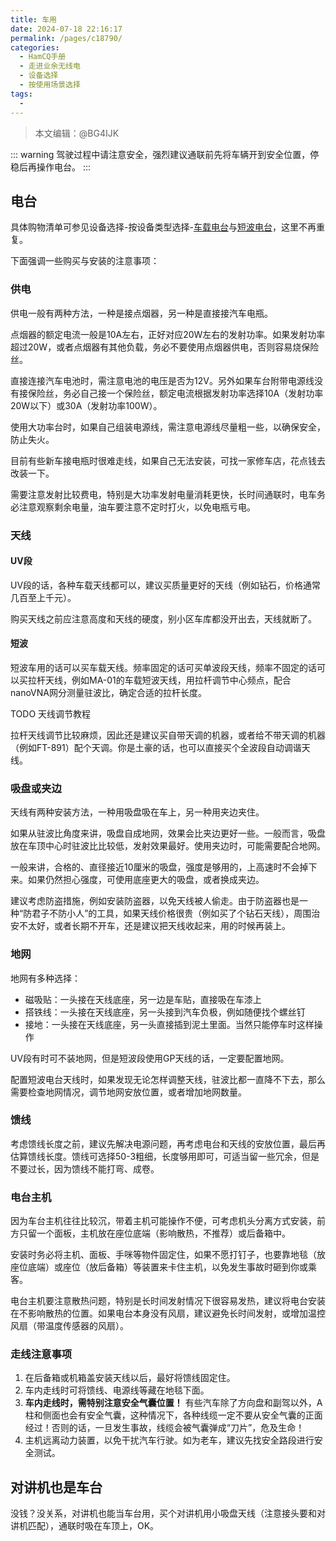 ```yaml
---
title: 车用
date: 2024-07-18 22:16:17
permalink: /pages/c18790/
categories:
  - HamCQ手册
  - 走进业余无线电
  - 设备选择
  - 按使用场景选择
tags:
  - 
---
```


> 本文编辑：@BG4IJK

::: warning
驾驶过程中请注意安全，强烈建议通联前先将车辆开到安全位置，停稳后再操作电台。
:::

## 电台

具体购物清单可参见设备选择-按设备类型选择-[车载电台](pages/04f629/)与[短波电台](/pages/4c093c/)，这里不再重复。

下面强调一些购买与安装的注意事项：

### 供电

供电一般有两种方法，一种是接点烟器，另一种是直接接汽车电瓶。

点烟器的额定电流一般是10A左右，正好对应20W左右的发射功率。如果发射功率超过20W，或者点烟器有其他负载，务必不要使用点烟器供电，否则容易烧保险丝。

直接连接汽车电池时，需注意电池的电压是否为12V。另外如果车台附带电源线没有接保险丝，务必自己接一个保险丝，额定电流根据发射功率选择10A（发射功率20W以下）或30A（发射功率100W）。

使用大功率台时，如果自己组装电源线，需注意电源线尽量粗一些，以确保安全，防止失火。

目前有些新车接电瓶时很难走线，如果自己无法安装，可找一家修车店，花点钱去改装一下。

需要注意发射比较费电，特别是大功率发射电量消耗更快，长时间通联时，电车务必注意观察剩余电量，油车要注意不定时打火，以免电瓶亏电。

### 天线

#### UV段

UV段的话，各种车载天线都可以，建议买质量更好的天线（例如钻石，价格通常几百至上千元）。

购买天线之前应注意高度和天线的硬度，别小区车库都没开出去，天线就断了。

#### 短波

短波车用的话可以买车载天线。频率固定的话可买单波段天线，频率不固定的话可以买拉杆天线，例如MA-01的车载短波天线，用拉杆调节中心频点，配合nanoVNA网分测量驻波比，确定合适的拉杆长度。

TODO 天线调节教程

拉杆天线调节比较麻烦，因此还是建议买自带天调的机器，或者给不带天调的机器（例如FT-891）配个天调。你是土豪的话，也可以直接买个全波段自动调谐天线。

### 吸盘或夹边

天线有两种安装方法，一种用吸盘吸在车上，另一种用夹边夹住。

如果从驻波比角度来讲，吸盘自成地网，效果会比夹边更好一些。一般而言，吸盘放在车顶中心时驻波比比较低，发射效果最好。使用夹边时，可能需要配合地网。

一般来讲，合格的、直径接近10厘米的吸盘，强度是够用的，上高速时不会掉下来。如果仍然担心强度，可使用底座更大的吸盘，或者换成夹边。

建议考虑防盗措施，例如安装防盗器，以免天线被人偷走。由于防盗器也是一种“防君子不防小人”的工具，如果天线价格很贵（例如买了个钻石天线），周围治安不太好，或者长期不开车，还是建议把天线收起来，用的时候再装上。

### 地网

地网有多种选择：

* 磁吸贴：一头接在天线底座，另一边是车贴，直接吸在车漆上
* 搭铁线：一头接在天线底座，另一头接到汽车负极，例如随便找个螺丝钉
* 接地：一头接在天线底座，另一头直接插到泥土里面。当然只能停车时这样操作

UV段有时可不装地网，但是短波段使用GP天线的话，一定要配置地网。

配置短波电台天线时，如果发现无论怎样调整天线，驻波比都一直降不下去，那么需要检查地网情况，调节地网安放位置，或者增加地网数量。

### 馈线

考虑馈线长度之前，建议先解决电源问题，再考虑电台和天线的安放位置，最后再估算馈线长度。馈线可选择50-3粗细，长度够用即可，可适当留一些冗余，但是不要过长，因为馈线不能打弯、成卷。

### 电台主机

因为车台主机往往比较沉，带着主机可能操作不便，可考虑机头分离方式安装，前方只留一个面板，主机放在座位底端（影响散热，不推荐）或后备箱中。

安装时务必将主机、面板、手咪等物件固定住，如果不愿打钉子，也要靠地毯（放座位底端）或座位（放后备箱）等装置来卡住主机，以免发生事故时砸到你或乘客。

电台主机要注意散热问题，特别是长时间发射情况下很容易发热，建议将电台安装在不影响散热的位置。如果电台本身没有风扇，建议避免长时间发射，或增加温控风扇（带温度传感器的风扇）。

### 走线注意事项

1. 在后备箱或机箱盖安装天线以后，最好将馈线固定住。
2. 车内走线时可将馈线、电源线等藏在地毯下面。
3. **车内走线时，需特别注意安全气囊位置！** 有些汽车除了方向盘和副驾以外，A柱和侧面也会有安全气囊，这种情况下，各种线缆一定不要从安全气囊的正面经过！否则的话，一旦发生事故，线缆会被气囊弹成“刀片”，危及生命！
4. 主机远离动力装置，以免干扰汽车行驶。如为老车，建议先找安全路段进行安全测试。

## 对讲机也是车台

没钱？没关系，对讲机也能当车台用，买个对讲机用小吸盘天线（注意接头要和对讲机匹配），通联时吸在车顶上，OK。
